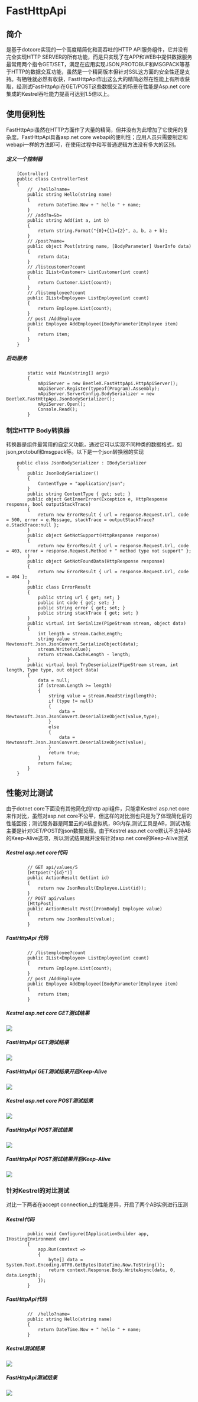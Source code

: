 # FastHttpApi
## 简介
是基于dotcore实现的一个高度精简化和高吞吐的HTTP API服务组件，它并没有完全实现HTTP SERVER的所有功能，而是只实现了在APP和WEB中提供数据服务最常用两个指令GET/SET，满足在应用实现JSON,PROTOBUF和MSGPACK等基于HTTP的数据交互功能，虽然是一个精简版本但针对SSL这方面的安全性还是支持。有牺牲就必然有收获，FastHttpApi作出这么大的精简必然在性能上有所收获取，经测试FastHttpApi在GET/POST这些数据交互的场景在性能是Asp.net core集成的Kestrel吞吐能力提高可达到1.5倍以上。
## 使用便利性
FastHttpApi虽然在HTTP方面作了大量的精简，但并没有为此增加了它使用的复杂度。FastHttpApi具备asp.net core webapi的便利性；应用人员只需要制定和webapi一样的方法即可，在使用过程中和写普通逻辑方法没有多大的区别。
##### 定义一个控制器
```
    [Controller]
    public class ControllerTest
    {
        //  /hello?name=
        public string Hello(string name)
        {
            return DateTime.Now + " hello " + name;
        }
        // /add?a=&b=
        public string Add(int a, int b)
        {
            return string.Format("{0}+{1}={2}", a, b, a + b);
        }
        // /post?name=
        public object Post(string name, [BodyParameter] UserInfo data)
        {
            return data;
        }
        // /listcustomer?count
        public IList<Customer> ListCustomer(int count)
        {
            return Customer.List(count);
        }
        // /listemployee?count
        public IList<Employee> ListEmployee(int count)
        {
            return Employee.List(count);
        }
        // post /AddEmployee 
        public Employee AddEmployee([BodyParameter]Employee item)
        {
            return item;
        }
    }
```
##### 启动服务
```
        static void Main(string[] args)
        {
            mApiServer = new BeetleX.FastHttpApi.HttpApiServer();
            mApiServer.Register(typeof(Program).Assembly);
            mApiServer.ServerConfig.BodySerializer = new BeetleX.FastHttpApi.JsonBodySerializer();
            mApiServer.Open();
            Console.Read();
        }
```
### 制定HTTP Body转换器
转换器是组件最常用的自定义功能，通过它可以实现不同种类的数据格式，如json,protobuf和msgpack等。以下是一个json转换器的实现
```
    public class JsonBodySerializer : IBodySerializer
    {
        public JsonBodySerializer()
        {
            ContentType = "application/json";
        }
        public string ContentType { get; set; }
        public object GetInnerError(Exception e, HttpResponse response, bool outputStackTrace)
        {
            return new ErrorResult { url = response.Request.Url, code = 500, error = e.Message, stackTrace = outputStackTrace? e.StackTrace:null };
        }
        public object GetNotSupport(HttpResponse response)
        {
            return new ErrorResult { url = response.Request.Url, code = 403, error = response.Request.Method + " method type not support" };
        }
        public object GetNotFoundData(HttpResponse response)
        {
            return new ErrorResult { url = response.Request.Url, code = 404 };
        }
        public class ErrorResult
        {
            public string url { get; set; }
            public int code { get; set; }
            public string error { get; set; }
            public string stackTrace { get; set; }
        }
        public virtual int Serialize(PipeStream stream, object data)
        {
            int length = stream.CacheLength;
            string value = Newtonsoft.Json.JsonConvert.SerializeObject(data);
            stream.Write(value);
            return stream.CacheLength - length;
        }
        public virtual bool TryDeserialize(PipeStream stream, int length, Type type, out object data)
        {
            data = null;
            if (stream.Length >= length)
            {
                string value = stream.ReadString(length);
                if (type != null)
                {
                    data = Newtonsoft.Json.JsonConvert.DeserializeObject(value,type);
                }
                else
                {
                    data = Newtonsoft.Json.JsonConvert.DeserializeObject(value);
                }
                return true;
            }
            return false;
        }
    }
```
## 性能对比测试
由于dotnet core下面没有其他简化的http api组件，只能拿Kestrel asp.net core来作对比，虽然对asp.net core不公平，但这样的对比测也只是为了体现简化后的性能回报；测试服务器是阿里云的4核虚拟机，8G内存,测试工具是AB，测试功能主要是针对GET/POST的json数据处理。由于Kestrel asp.net core默认不支持AB的Keep-Alive选项，所以测试结果就并没有针对asp.net core的Keep-Alive测试
##### Kestrel asp.net core代码
```
        // GET api/values/5
        [HttpGet("{id}")]
        public ActionResult Get(int id)
        {
            return new JsonResult(Employee.List(id));
        }
        // POST api/values
        [HttpPost]
        public ActionResult Post([FromBody] Employee value)
        {
            return new JsonResult(value);
        }
```
##### FastHttpApi 代码
```
        // /listemployee?count
        public IList<Employee> ListEmployee(int count)
        {
            return Employee.List(count);
        }
        // post /AddEmployee 
        public Employee AddEmployee([BodyParameter]Employee item)
        {
            return item;
        }
```
##### Kestrel asp.net core GET测试结果
![](http://m.qpic.cn/psb?/V10qzUzd2wklm2/VuvT0BKCBF*N1Z8pSSxW08iiQ9H6PD*QYdT2wbupO2A!/b/dDQBAAAAAAAA&bo=TAIXAQAAAAADF2o!&rf=viewer_4) 
##### FastHttpApi GET测试结果
![](http://m.qpic.cn/psb?/V10qzUzd2wklm2/quX*F8j.xsapnno96AGGQj8W54lonRnAWbOfrAgOutk!/b/dDQBAAAAAAAA&bo=UQIZAQAAAAADF3k!&rf=viewer_4) 
##### FastHttpApi GET测试结果开启Keep-Alive
![](http://m.qpic.cn/psb?/V10qzUzd2wklm2/aIk2H6Ubjs.yusEAjlvoKUOoERu72RVkihquHvYZ6w4!/b/dDQBAAAAAAAA&bo=TgIzAQAAAAADF0w!&rf=viewer_4) 
##### Kestrel asp.net core POST测试结果
![](http://m.qpic.cn/psb?/V10qzUzd2wklm2/Oa1tQI2xvk*BVAh0FhOJdx43HLNJJwaSKkF5o0DJB44!/b/dDABAAAAAAAA&bo=TgJHAQAAAAADFzg!&rf=viewer_4) 
##### FastHttpApi POST测试结果
![](http://m.qpic.cn/psb?/V10qzUzd2wklm2/79wH0rjFkqdZE.3zok.a2hVwF8ZuDRlTU1oiky631bI!/b/dC0BAAAAAAAA&bo=SQJHAQAAAAADFz8!&rf=viewer_4) 
##### FastHttpApi POST测试结果开启Keep-Alive
![](http://m.qpic.cn/psb?/V10qzUzd2wklm2/mSpgZ6xd2dJ15ivF6xAZBcFq6xyTjM54g5ldrFOGUBA!/b/dDEBAAAAAAAA&bo=TAJXAQAAAAADFyo!&rf=viewer_4) 

### 针对Kestrel的对比测试
对比一下两者在accept connection上的性能差异，开启了两个AB实例进行压测
##### Kestrel代码
```
        public void Configure(IApplicationBuilder app, IHostingEnvironment env)
        {
            app.Run(context =>
            {
                byte[] data = System.Text.Encoding.UTF8.GetBytes(DateTime.Now.ToString());
                return context.Response.Body.WriteAsync(data, 0, data.Length);
            });
        }
```
##### FastHttpApi代码
```
        //  /hello?name=
        public string Hello(string name)
        {
            return DateTime.Now + " hello " + name;
        }
```
##### Kestrel测试结果
![](http://m.qpic.cn/psb?/V10qzUzd2wklm2/vGOg5tAvlK2gp39JyPOddKk3KFhwm9zf*CwmwauKJYQ!/b/dDcBAAAAAAAA&bo=4AMhAQAAAAADF*E!&rf=viewer_4) 
##### FastHttpApi测试结果
![](http://m.qpic.cn/psb?/V10qzUzd2wklm2/f7X9I9QuKiW5WGF1LoYZehEcTCir3iC5Cgcu4QnOPY8!/b/dDYBAAAAAAAA&bo=ygMhAQAAAAADF9s!&rf=viewer_4) 
